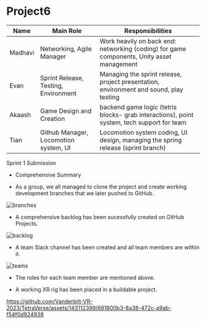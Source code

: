 # Project6


Name | Main Role | Responsibilities 
--- | --- | ---
Madhavi | Networking, Agile Manager | Work heavily on back end: networking (coding) for game components, Unity asset management
Evan | Sprint Release, Testing, Environment | Managing the sprint release, project presentation, environment and sound, play testing
Akaash | Game Design and Creation | backend game logic (tetris blocks- grab interactions), point system, tech support for team
Tian | Github Manager, Locomotion system, UI | Locomotion system coding, UI design, managing the spring release (sprint branch)

Sprint 1 Submission

- Comprehensive Summary

- As a group, we all managed to clone the project and create working development branches that we later pushed to GitHub.
  
![branches](https://github.com/Vanderbilt-VR-2023/TetraVerse/assets/143112399/1ec03083-9368-4a51-846f-6a789b520884)

- A comprehensive backlog has been sucessfully created on GitHub Projects.
  
![backlog](https://github.com/Vanderbilt-VR-2023/TetraVerse/assets/143112399/d84fc16c-8eab-4127-aab2-4ec38b7b962d)

- A team Slack channel has been created and all team members are within it.
  
![teams](https://github.com/Vanderbilt-VR-2023/TetraVerse/assets/143112399/4167cb39-58e1-4e45-83af-7179f1d524fe)

- The roles for each team member are mentioned above.
  

- A working XR rig has been placed in a buildable project.
  

https://github.com/Vanderbilt-VR-2023/TetraVerse/assets/143112399/681800b3-8a38-472c-a9ab-f54f0d924938

